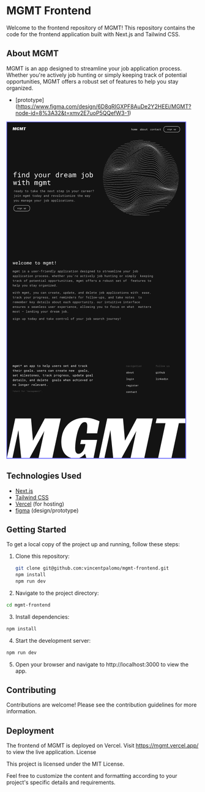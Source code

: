 # MGMT Frontend

Welcome to the frontend repository of MGMT! This repository contains the code for the frontend application built with Next.js and Tailwind CSS.

## About MGMT

MGMT is an app designed to streamline your job application process. Whether you're actively job hunting or simply keeping track of potential opportunities, MGMT offers a robust set of features to help you stay organized.

- [prototype] (https://www.figma.com/design/6D8qRIGXPF8AuDe2Y2HEEi/MGMT?node-id=8%3A32&t=xmv2E7uoP5QQefW3-1)

![Alt Text](./images/mgmt-main.PNG)

## Technologies Used

- [Next.js](https://nextjs.org/)
- [Tailwind CSS](https://tailwindcss.com/)
- [Vercel](https://vercel.com/) (for hosting)
- [figma](https://figma.com/) (design/prototype)

## Getting Started

To get a local copy of the project up and running, follow these steps:

1. Clone this repository:

   ```bash
   git clone git@github.com:vincentpalomo/mgmt-frontend.git
   npm install
   npm run dev
   ```

2. Navigate to the project directory:

```bash
cd mgmt-frontend
```

3. Install dependencies:

```bash
npm install
```

4. Start the development server:

```bash
npm run dev
```

5. Open your browser and navigate to http://localhost:3000 to view the app.

## Contributing

Contributions are welcome! Please see the contribution guidelines for more information.

## Deployment

The frontend of MGMT is deployed on Vercel. Visit https://mgmt.vercel.app/ to view the live application.
License

This project is licensed under the MIT License.

Feel free to customize the content and formatting according to your project's specific details and requirements.

